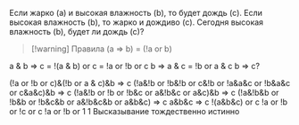 Если жарко (a) и высокая влажность (b), то будет дождь (c).
Если высокая влажность (b), то жарко и дождиво (c). 
Сегодня высокая влажность (b), будет ли дождь (c)?


> [!warning] Правила
> (a => b) = (!a or b)


a & b => c  = !(a & b) or c = !a or !b or c
b => a & c = !b or a & c
b => c?

(!a or !b or c)&(!b or a & c)&b => c
(!a&!b or !b&!b or c&!b or !a&a&c or !b&a&c or c&a&c)&b => c
(!a&!b or !b or !b&c or a&!b&c or a&c)&b => c
(!a&!b&b or !b&b or !b&c&b or a&!b&c&b or a&b&c) => c
a&b&c => c
!(a&b&c) or c
!a or !b or !c or c
!a or !b or 1
1
Высказывание тождественно истинно